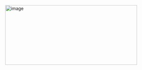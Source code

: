 <img width="420" height="191" alt="image" src="https://github.com/user-attachments/assets/f28ea253-7c4e-4ef6-94aa-c0b80aa17327" />
